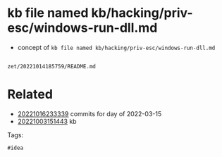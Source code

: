 # kb file named kb/hacking/priv-esc/windows-run-dll.md

- concept of `kb file named kb/hacking/priv-esc/windows-run-dll.md`

```
```

` zet/20221014185759/README.md `

# Related

- [20221016233339](/zet/20221016233339/README.md) commits for day of 2022-03-15
- [20221003151443](/zet/20221003151443/README.md) kb

Tags:

    #idea
